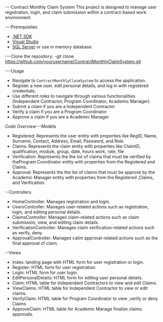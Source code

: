 ---Contract Monthly Claim System
This project is designed to manage user registration, login, and claim submission within a contract-based work environment.

---Prerequisites

- [.NET SDK](https://dotnet.microsoft.com/download)
- [Visual Studio](https://visualstudio.microsoft.com/)
- [SQL Server](https://www.microsoft.com/en-us/sql-server/sql-server-downloads) or use in memory database

---Clone the repository:
 -git clone https://github.com/yourusername/ContractMonthlyClaimSystem.git

---Usage

- Navigate to `ContractMonthlyClaimSystem` to access the application.
- Register a new user, edit personal details, and log in with registered credentials.
- Use different roles to navigate through various functionalities (Independent Contractor, Program Coordinator, Academic Manager).
- Submit a cliam if you are a Independent Contractor
- Verify a claim if you are a Program Coordinator
- Approve a claim  if you are a Academic Manager

*Code Overview*
--Models

- Registered: Represents the user entity with properties like RegID, Name, Surname, Contact, Address, Email, Password, and Role.
- Claims: Represents the claim entity with properties like ClaimID, qualification, module,  group,  date,  hours work,  rate, file
- Verification: Represents the the list of claims that must be verified by theProgram Coordinator entity with properties from the Registered  and Claims.
- Approval: Represents the the list of claims that must be approve by the Academic Manager entity with properties from the Registered ,Claims, and Verification.

--Controllers
- HomeController: Manages registration and login.
- UsersController: Manages user-related actions such as registration, login, and editing personal details.
- ClaimsController: Manages claim-related actions such as claim submission, view, and editing claim details.
- VerificationController: Manages claim verification-related actions such as verify, deny.
- ApprovalController: Manages calim approval-related actions such as the final approval of claim.

--Views
- Index: landing page with  HTML form for user registration or login.
- Register: HTML form for user registration.
- Login: HTML form for user login.
- EditPersonalDetails: HTML form for editing user personal details.
- Claim: HTML table for Independent Contractors to view and edit Claims.
- ViewClaims: HTML table for Independent Contractor to view or edit claims.
- VerifyClaim: HTML table for  Program Coordinator to view ,verify or deny Claims.
- ApproveClaim: HTML table for  Academic Manage finalize claims approvals.
